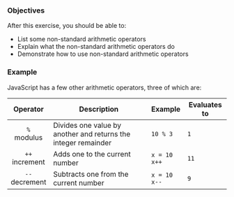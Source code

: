 <!--{ ids:[139], language:'JavaScript', type:'workshop', order: 13, name:'Arithmetic Operators II', description:'Use non-standard arithmetic operators to perform math operations' }-->

### Objectives

After this exercise, you should be able to:

- List some non-standard arithmetic operators
- Explain what the non-standard arithmetic operators do
- Demonstrate how to use non-standard arithmetic operators

### Example

JavaScript has a few other arithmetic operators, three of which are:

| Operator          | Description                                                    | Example           | Evaluates to |
| :---------------: | -------------------------------------------------------------- | ----------------- | ------------ |
| `%`<br>modulus    | Divides one value by another and returns the integer remainder | `10 % 3`          | `1`          |
| `++`<br>increment | Adds one to the current number                                 | `x = 10`<br>`x++` | `11`         |
| `--`<br>decrement | Subtracts one from the current number                          | `x = 10`<br>`x--` | `9`          |
